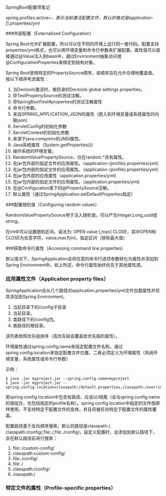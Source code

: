 SpringBoot配置项笔记

spring.profiles.active=*，表示当前激活配置文件，默认的格式是application-[*].properties/yml

###外部配置（Externalized Configuration）

Spring Boot允许扩展配置，所以可以在不同的环境上运行同一套代码。配置支持properties/yml格式，也可以用环境变量和命令行参数来扩展配置。属性值可以直接通过@Value注入到bean中，通过Environment抽象访问或@ConfigurationProperties来绑定到结构对象。

Spring Boot使用特定的PropertySource顺序，该顺序旨在允许合理地覆盖值。 按以下顺序考虑属性：

1. 当Devtools激活时，根目录的Devtools global settings properties。
1. @TestPropertySource的测试注解。
1. @SpringBootTest#properties的测试注解属性
1. 命令行参数。
1. 来自SPRING_APPLICATION_JSON的属性（嵌入到环境变量或系统属性的内联json）
1. ServletConfig的初始化参数
1. ServletContext的初始化参数
1. 来源于java:comp/env的JNDI属性。
1. Java系统属性（System.getProperties())
1. 操作系统的环境变量。
1. RandomValuePropertySource，仅在random.*具有属性。
1. 在jar包外部的指定文件的应用属性。（application-{profile}.properties/yml）
1. 在jar包内部的指定文件的应用属性。（application-{profile}.properties/yml）
1. 在jar包外部的应用属性（application.properties/yml)
1. 在jar包内部的指定文件的应用属性。（application.properties/yml)
1. 在@Configuration类下的@PropertySource注解。
1. 默认属性（通过SpringApplication.setDefaultProperties指定）


###配置随机值（Configuring random values）

RandomValuePropertySource用于注入随机值，可以产生Integer,Long,uuid或string。

在int中可以设置随机区间，语法为: OPEN value [,max] CLOSE，其中OPEN和CLOSE为任意字符，value,max为int，指定区间（排除最大值）

###获取命令行属性（Accessing command line properties）

默认情况下，SpringApplication会将任意的命令行选项参数转化为属性并添加到Spring Environment中。如上所述，命令行属性始终优先于其他属性源。


### 应用属性文件（Application property files）

SpringApplication会从几个路径对application.properties/yml文件加载属性并将其添加到Spring Environment。

1. 当前目录下的/config子目录
1. 当前目录。
1. 类路径下的/config包。
1. 类路径的根目录。

该列表依照优先级排序（高优先级会覆盖低优先级的属性）。

环境属性通过spring.config.name来指定配置文件名称，通过spring.config.location来指定配置文件位置。二者必须定义为环境属性（系统环境变量，系统属性或命令行参数）

示例：

	$ java -jar myproject.jar --spring.config.name=myproject
	$ java -jar myproject.jar --spring.config.location=classpath:/default.properties,classpath:/override.properties

若spring.config.location中包含有路径，应该以/结尾（会与spring.config.name的值组合，也包括指定的profile名称）。spring.config.location中指定的文件按原样使用，不支持特定于配置文件的变体，并且将被任何特定于配置文件的属性覆盖。

配置路径基于反向顺序搜索，默认的路径是classpath:/, classpath:/config/,file:./,file:./config/。自定义配置时，会添加到默认路径下，会在默认路径前进行搜索：

1. file:./custom-config/
1. classpath:custom-config/
1. file:./config/
1. file:./
1. classpath:/config/
1. classpath:/


### 特定文件的属性（Profile-specific properties）


